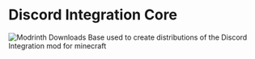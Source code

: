 Discord Integration Core
===
![Modrinth Downloads](https://img.shields.io/modrinth/dt/dcintegration?style=flat&logo=modrinth)
Base used to create distributions of the Discord Integration mod for minecraft 
